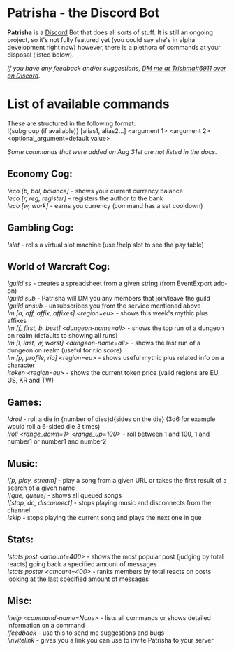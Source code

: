 # Patrisha - the Discord Bot

**Patrisha** is a [Discord](https://discordapp.com/) Bot that does all sorts of stuff. It is still an ongoing project, so it's not fully featured yet (you could say she's in alpha development right now) however, there is a plethora of commands at your disposal (listed below).

*If you have any feedback and/or suggestions, [DM me at Trishma#6911 over on Discord](https://discordapp.com/channels/@me/217294231125884929).*

# List of available commands

These are structured in the following format:  
!{subgroup (if available)} \[alias1, alias2...] <argument 1> <argument 2> <optional_argument=default value> 
 
*Some commands that were added on Aug 31st are not listed in the docs.* 
 
## Economy Cog:
*!eco \[b, bal, balance]* - shows your current currency balance  
*!eco \[r, reg, register]* - registers the author to the bank  
*!eco \[w, work]* - earns you currency (command has a set cooldown)  

## Gambling Cog:
*!slot <bet-amount>* - rolls a virtual slot machine (use !help slot to see the pay table)  

## World of Warcraft Cog:
*!guild ss <import-string>* - creates a spreadsheet from a given string (from EventExport add-on)  
*!guild sub <realm-name> <guild-name>* - Patrisha will DM you any members that join/leave the guild  
*!guild unsub <realm-name> <guild-name>* - unsubscribes you from the service mentioned above  
*!m \[a, aff, affix, affixes] <region=eu>* - shows this week's mythic plus affixes  
*!m \[f, first, b, best] <realm-name> <dungeon-name=all>* - shows the top run of a dungeon on realm (defaults to showing all runs)  
*!m \[l, last, w, worst] <realm-name> <dungeon-name=all>* - shows the last run of a dungeon on realm (useful for r.io score)  
*!m \[p, profile, rio] <character-name> <realm-name> <region=eu>* - shows useful mythic plus related info on a character  
*!token <region=eu>* - shows the current token price (valid regions are EU, US, KR and TW)  

## Games:
*!droll <dice>* - roll a die in {number of dies}d{sides on the die} (3d6 for example would roll a 6-sided die 3 times)  
*!roll <range_down=1> <range_up=100>* - roll between 1 and 100, 1 and number1 or number1 and number2  

## Music:
*!\[p, play, stream] <url or song name>* - play a song from a given URL or takes the first result of a search of a given name  
*!\[que, queue]* - shows all queued songs  
*!\[stop, dc, disconnect]* - stops playing music and disconnects from the channel  
*!skip* - stops playing the current song and plays the next one in que  

## Stats:
*!stats post <amount=400>* - shows the most popular post (judging by total reacts) going back a specified amount of messages  
*!stats poster <amount=400>* - ranks members by total reacts on posts looking at the last specified amount of messages  

## Misc:
*!help <command-name=None>* - lists all commands or shows detailed information on a command  
*!feedback <your-feedback>* - use this to send me suggestions and bugs  
*!invitelink* - gives you a link you can use to invite Patrisha to your server
